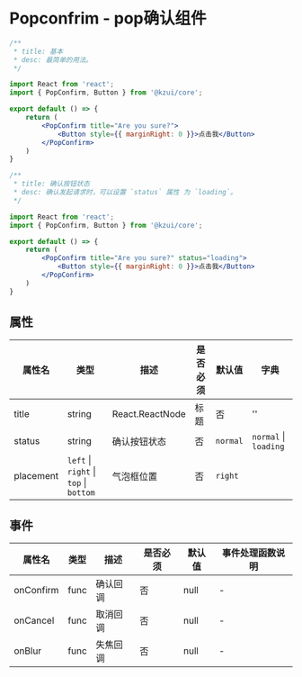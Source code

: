 # Popconfrim - pop确认组件


```jsx
/**
 * title: 基本
 * desc: 最简单的用法。
 */

import React from 'react';
import { PopConfirm, Button } from '@kzui/core';

export default () => {
    return (
        <PopConfirm title="Are you sure?">
            <Button style={{ marginRight: 0 }}>点击我</Button>
        </PopConfirm>
    )
}
```

```jsx
/**
 * title: 确认按钮状态
 * desc: 确认发起请求时，可以设置 `status` 属性 为 `loading`。
 */

import React from 'react';
import { PopConfirm, Button } from '@kzui/core';

export default () => {
    return (
        <PopConfirm title="Are you sure?" status="loading">
            <Button style={{ marginRight: 0 }}>点击我</Button>
        </PopConfirm>
    )
}
```

## 属性

属性名 | 类型 | 描述 | 是否必须 | 默认值 | 字典 |  
------- | ------- | ------- | ------- | ------- | ------- |
title | string | React.ReactNode | 标题 | 否 | '' | - |
status | string | 确认按钮状态 | 否 | `normal` | `normal` \| `loading` |
placement | `left` \| `right` \| `top` \| `bottom` | 气泡框位置 | 否 |  `right` | 

## 事件
属性名 | 类型 | 描述 | 是否必须 | 默认值 | 事件处理函数说明 |  
------- | ------- | ------- | ------- | ------- | ------- |
onConfirm | func | 确认回调 |  否 | null | - |
onCancel | func | 取消回调 | 否 | null | - |
onBlur | func | 失焦回调 | 否 | null | - |

